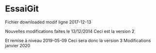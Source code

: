 # EssaiGit
Fichier downloaded modif ligne 2017-12-13

Nouvelles modifications faites le 13/12/2014
Ceci est la version 2

Et remise à niveau 2019-05-09
Ceci sera donc la version 3
Modifications janvier 2020
